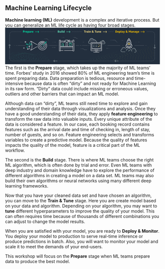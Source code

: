 ## Machine Learning Lifecycle

**Machine learning (ML)** development is a complex and iterative process. But you can generalize an ML life cycle as having four broad stages.<br>
![lifecycle](./img/ml-lifecycle.png)<br>
The first is the **Prepare** stage, which takes up the majority of ML teams’ time. Forbes’ study in 2016 showed 80% of ML engineering team’s time is spent preparing data. Data preparation is tedious, resource and time-intensive because data is often “dirty” and not ready for Machine Learning in its raw form. “Dirty” data could include missing or erroneous values, outliers and other barriers that can impact an ML model. 

Although data can “dirty”, ML teams still need time to explore and gain understanding of their data through visualizations and analysis. Once they have a good understanding of their data, they apply **feature engineering** to transform the raw data into valuable inputs. Every unique attribute of the data is considered a feature. In our case, each booking record contains features such as the arrival date and time of checking in, length of stay, number of guests, and so on. Feature engineering selects and transforms variables to create a predictive model. Because the quality of features impacts the quality of the model, feature is a critical part of the ML workflow.

The second is the **Build** stage. There is where ML teams choose the right ML algorithm, which is often done by trial and error. Even ML teams with deep industry and domain knowledge have to explore the performance of different algorithms in creating a model on a data set. ML teams may also build their own algorithms or neural networks using many different deep learning frameworks. 

Now that you have your cleaned data set and have chosen an algorithm, you can move to the **Train & Tune** stage. Here you are create model based on your data and algorithm. Depending on your algorithm, you may want to **tune** different hyperparameters to improve the quality of your model. This can often requires time because of thousands of different combinations you can adjust to change the model results.

When you are satisfied with your model, you are ready to **Deploy & Monitor**. You deploy your model to production to serve real-time inference or produce predictions in batch. Also, you will want to monitor your model and scale it to meet the demands of your end-users. 

This workshop will focus on the **Prepare** stage when ML teams prepare data to produce the best model.